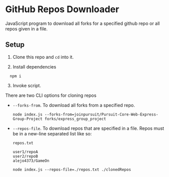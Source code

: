 # GitHub Repos Downloader

JavaScript program to download all forks for a specified github repo or all repos given in a file. 

## Setup

1. Clone this repo and `cd` into it.

2. Install dependencies
  ```
    npm i
  ``` 

3. Invoke script.

There are two CLI options for cloning repos
* `--forks-from`. To download all forks from a specified repo.

  ```
  node index.js --forks-from=joinpursuit/Pursuit-Core-Web-Express-Group-Project forks/express_group_project
  ```

* `--repos-file`. To download repos that are specified in a file. Repos must be in a new-line separated list like so:

  `repos.txt`
  ```
  user1/repoA
  user2/repoB
  alejo4373/GameOn
  ```

  ```
  node index.js --repos-file=./repos.txt ./clonedRepos   
  ```


